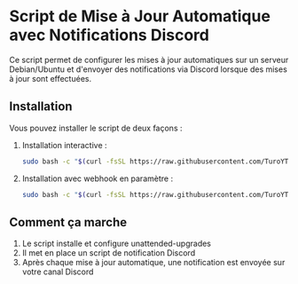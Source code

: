 # Script de Mise à Jour Automatique avec Notifications Discord

Ce script permet de configurer les mises à jour automatiques sur un serveur Debian/Ubuntu et d'envoyer des notifications via Discord lorsque des mises à jour sont effectuées.

## Installation

Vous pouvez installer le script de deux façons :

1. Installation interactive :
   ```bash
   sudo bash -c "$(curl -fsSL https://raw.githubusercontent.com/TuroYT/auto-update-discord/main/auto-update-discord.sh)"
   ```

2. Installation avec webhook en paramètre :
   ```bash
   sudo bash -c "$(curl -fsSL https://raw.githubusercontent.com/TuroYT/auto-update-discord/main/auto-update-discord.sh)" _ [WEBHOOK_URL]
   ```

## Comment ça marche

1. Le script installe et configure unattended-upgrades
2. Il met en place un script de notification Discord
3. Après chaque mise à jour automatique, une notification est envoyée sur votre canal Discord

